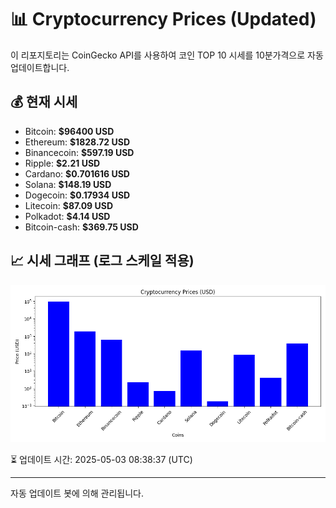 
# 📊 Cryptocurrency Prices (Updated)

이 리포지토리는 CoinGecko API를 사용하여 코인 TOP 10 시세를 10분가격으로 자동 업데이트합니다.

## 💰 현재 시세
- Bitcoin: **$96400 USD**
- Ethereum: **$1828.72 USD**
- Binancecoin: **$597.19 USD**
- Ripple: **$2.21 USD**
- Cardano: **$0.701616 USD**
- Solana: **$148.19 USD**
- Dogecoin: **$0.17934 USD**
- Litecoin: **$87.09 USD**
- Polkadot: **$4.14 USD**
- Bitcoin-cash: **$369.75 USD**

## 📈 시세 그래프 (로그 스케일 적용)
![Crypto Prices](crypto_prices.png)

⏳ 업데이트 시간: 2025-05-03 08:38:37 (UTC)

---
자동 업데이트 봇에 의해 관리됩니다.
